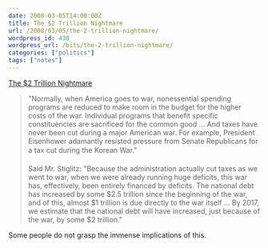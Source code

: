 ```yaml
---
date: 2008-03-05T14:00:00Z
title: The $2 Trillion Nightmare
url: /2008/03/05/the-2-trillion-nightmare/
wordpress_id: 438
wordpress_url: /bits/the-2-trillion-nightmare/
categories: ["politics"]
tags: ["notes"]
---
```


<a href="http://www.nytimes.com/2008/03/04/opinion/04herbert.html?ex=1362286800&en=d00653ea9b2ea682&ei=5124&partner=digg&exprod=digg">The $2 Trillion Nightmare</a>

> "Normally, when America goes to war, nonessential spending programs are reduced to make room in the budget for the higher costs of the war. Individual programs that benefit specific constituencies are sacrificed for the common good ... And taxes have never been cut during a major American war. For example, President Eisenhower adamantly resisted pressure from Senate Republicans for a tax cut during the Korean War."
> 
> Said Mr. Stiglitz: "Because the administration actually cut taxes as we went to war, when we were already running huge deficits, this war has, effectively, been entirely financed by deficits. The national debt has increased by some $2.5 trillion since the beginning of the war, and of this, almost $1 trillion is due directly to the war itself ... By 2017, we estimate that the national debt will have increased, just because of the war, by some $2 trillion."

Some people do not grasp the immense implications of this.
